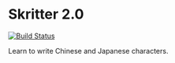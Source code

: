 # Skritter 2.0
[![Build Status](https://travis-ci.org/skritter/skritter-html5.svg?branch=master)](https://travis-ci.org/skritter/skritter-html5)

Learn to write Chinese and Japanese characters.
